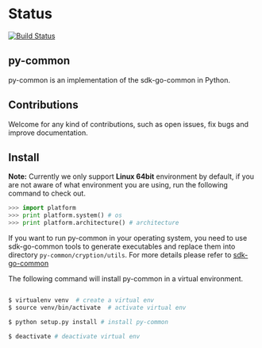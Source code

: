 # Status

[![Build Status](https://travis-ci.org/arxanchain/py-common.svg?branch=master)](https://travis-ci.org/arxanchain/py-common)

## py-common

py-common is an implementation of the sdk-go-common in Python.

## Contributions

Welcome for any kind of contributions, such as open issues, fix bugs and improve documentation.

## Install

**Note:** Currently we only support **Linux 64bit** environment by default, if you are not aware of what environment you are using, run the following command to check out.

```python
>>> import platform
>>> print platform.system() # os
>>> print platform.architecture() # architecture
```

If you want to run py-common in your operating system, you need to use sdk-go-common tools to generate executables and replace them into directory `py-common/cryption/utils`. For more details please refer to [sdk-go-common](https://github.com/arxanchain/sdk-go-common/tree/master/crypto/tools/README.md)

The following command will install py-common in a virtual environment.

```sh

$ virtualenv venv  # create a virtual env
$ source venv/bin/activate  # activate virtual env

$ python setup.py install # install py-common

$ deactivate # deactivate virtual env
```

